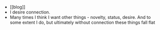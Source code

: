 - [[blog]]
- I desire connection.
- Many times I think I want other things - novelty, status, desire. And to some extent I do, but ultimately without connection these things fall flat